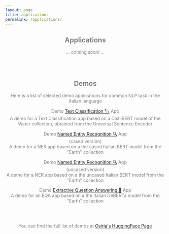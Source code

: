 ```yaml
---
layout: page
title: applications
permalink: /applications/
---
```


<center><h2><span style="color:grey">Applications</span></h2></center>

<center><p><span style="color:grey">... coming soon! ...</span></p></center>

<br>
<br>

<center><h2><span style="color:grey">Demos</span></h2></center>

<center><p><span style="color:grey">Here is a list of selected demo applications for common NLP task in the Italian language</span></p></center>

<center><p><span style="color:grey">Demo <a href="https://francesco-russo-githubber.github.io/trials/demo_text_classification/">Text Classification 🏷️</a> App<br>A demo for a Text Classification app based on a DistilBERT model of the Water collection, obtained from the Universal Sentence Encoder</span></p></center>

<center><p><span style="color:grey">Demo <a href="https://www.linkedin.com/in/francesco-russo-32a1901b4/">Named Entity Recognition 🔍</a> App<br>(cased version)<br>A demo for a NER app based on a the cased Italian BERT model from the "Earth" collection</span></p></center>

<center><p><span style="color:grey">Demo <a href="https://francesco-russo-githubber.github.io/trials/demo_uncased_ner/">Named Entity Recognition 🔍</a> App<br>(uncased version)<br>A demo for a NER app based on a the uncased Italian BERT model from the "Earth" collection</span></p></center>

<center><p><span style="color:grey">Demo <a href="https://francesco-russo-githubber.github.io/trials/demo_cased_ner/">Extractive Question Answering 🎯</a> App<br>A demo for an EQA app based on a the Italian DeBERTa model from the "Earth" collection</span></p></center>

<br>
<br>

<center><p><span style="color:grey">You can find the full list of demos at <a href="https://huggingface.co/osiria">Osiria's HuggingFace Page</a></span></p></center>
